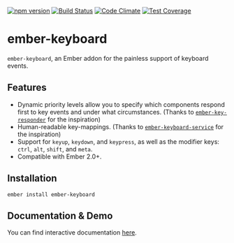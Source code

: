 [![npm version](https://badge.fury.io/js/ember-keyboard.svg)](https://badge.fury.io/js/ember-keyboard)
[![Build Status](https://travis-ci.org/patience-tema-baron/ember-keyboard.svg?branch=master)](https://travis-ci.org/patience-tema-baron/ember-keyboard)
[![Code Climate](https://codeclimate.com/github/patience-tema-baron/ember-keyboard/badges/gpa.svg)](https://codeclimate.com/github/patience-tema-baron/ember-keyboard)
[![Test Coverage](https://codeclimate.com/github/patience-tema-baron/ember-keyboard/badges/coverage.svg)](https://codeclimate.com/github/patience-tema-baron/ember-keyboard/coverage)

# ember-keyboard

`ember-keyboard`, an Ember addon for the painless support of keyboard events.

## Features

* Dynamic priority levels allow you to specify which components respond first to key events and under what circumstances. (Thanks to [`ember-key-responder`](https://github.com/yapplabs/ember-key-responder) for the inspiration)
* Human-readable key-mappings. (Thanks to [`ember-keyboard-service`](https://github.com/Fabriquartz/ember-keyboard-service) for the inspiration)
* Support for `keyup`, `keydown`, and `keypress`, as well as the modifier keys: `ctrl`, `alt`, `shift`, and `meta`.
* Compatible with Ember 2.0+.

## Installation

`ember install ember-keyboard`

## Documentation & Demo

You can find interactive documentation [here](http://patience-tema-baron.github.io/ember-keyboard/).
